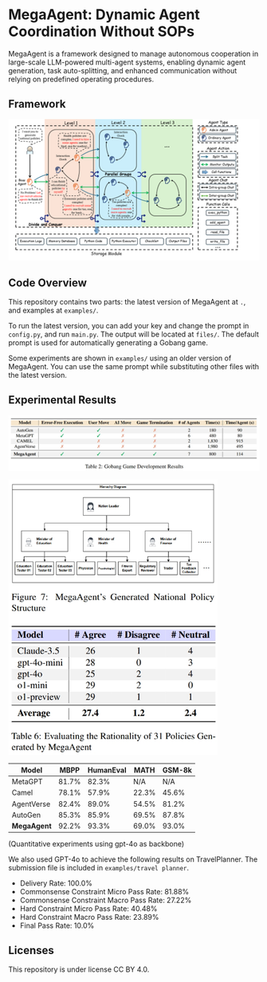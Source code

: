 # MegaAgent: Dynamic Agent Coordination Without SOPs 

MegaAgent is a framework designed to manage autonomous cooperation in  large-scale LLM-powered multi-agent systems, enabling dynamic agent  generation, task auto-splitting, and enhanced communication without  relying on predefined operating procedures.



## Framework

![fig](examples/fig.png)

## Code Overview

This repository contains two parts: the latest version of MegaAgent at `.`, and examples at `examples/`.

To run the latest version, you can add your key and change the prompt in `config.py`, and run `main.py`. The output will be located at `files/`. The default prompt is used for automatically generating a Gobang game.

Some experiments are shown in `examples/` using an older version of MegaAgent. You can use the same prompt while substituting other files with the latest version.

## Experimental Results

![fig2](examples/fig2.png)

<img src="examples/fig3.png" alt="fig3" width="420px" />

| Model         | MBPP  | HumanEval | MATH  | GSM-8k |
| ------------- | ----- | --------- | ----- | ------ |
| MetaGPT       | 81.7% | 82.3%     | N/A   | N/A    |
| Camel         | 78.1% | 57.9%     | 22.3% | 45.6%  |
| AgentVerse    | 82.4% | 89.0%     | 54.5% | 81.2%  |
| AutoGen       | 85.3% | 85.9%     | 69.5% | 87.8%  |
| **MegaAgent** | 92.2% | 93.3%     | 69.0% | 93.0%  |

(Quantitative experiments using gpt-4o as backbone)

We also used GPT-4o to achieve the following results on TravelPlanner. The submission file is included in `examples/travel planner`.

- Delivery Rate: 100.0%
- Commonsense Constraint Micro Pass Rate: 81.88%
- Commonsense Constraint Macro Pass Rate: 27.22%
- Hard Constraint Micro Pass Rate: 40.48%
- Hard Constraint Macro Pass Rate: 23.89%
- Final Pass Rate: 10.0%


## Licenses

This repository is under license CC BY 4.0.
